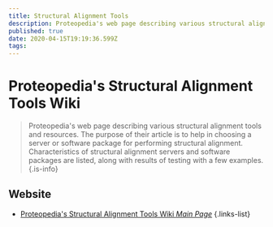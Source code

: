 ```yaml
---
title: Structural Alignment Tools
description: Proteopedia's web page describing various structural alignment tools and resources.
published: true
date: 2020-04-15T19:19:36.599Z
tags: 
---
```


# Proteopedia's Structural Alignment Tools Wiki

> Proteopedia's web page describing various structural alignment tools and resources.
&NewLine;
The purpose of their article is to help in choosing a server or software package for performing structural alignment. Characteristics of structural alignment servers and software packages are listed, along with results of testing with a few examples.
{.is-info}



## Website

- [Proteopedia's Structural Alignment Tools Wiki *Main Page*](https://proteopedia.org/wiki/index.php/Structural_alignment_tools)
{.links-list}

